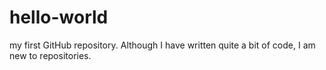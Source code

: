 # hello-world
my first GitHub repository.
Although I have written quite a bit of code, I am new to repositories. 
